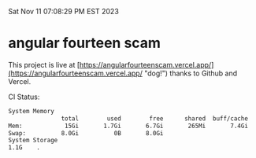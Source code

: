 Sat Nov 11 07:08:29 PM EST 2023

# angular fourteen scam


This project is live at [https://angularfourteenscam.vercel.app/](https://angularfourteenscam.vercel.app/ "dog!") thanks to Github and Vercel.

CI Status: 

```bash
System Memory
               total        used        free      shared  buff/cache   available
Mem:            15Gi       1.7Gi       6.7Gi       265Mi       7.4Gi        13Gi
Swap:          8.0Gi          0B       8.0Gi
System Storage
1.1G	.
```
```bash
